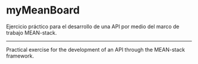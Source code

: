 # myMeanBoard
Ejercicio práctico para el desarrollo de una API por medio del marco de trabajo MEAN-stack.
___
Practical exercise for the development of an API through the MEAN-stack framework. 

